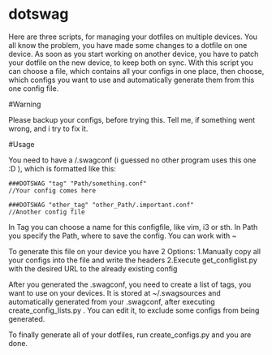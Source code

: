 # dotswag

Here are three scripts, for managing your dotfiles on multiple devices.
You all know the problem, you have made some changes to a dotfile on one device. As soon as you start working on another device, you have to patch your dotfile on the new device, to keep both on sync.
With this script you can choose a file, which contains all your configs in one place, then choose, which configs you want to 
use and automatically generate them from this one config file.

#Warning

Please backup your configs, before trying this.
Tell me, if something went wrong, and i try to fix it.

#Usage

You need to have a /.swagconf (i guessed no other program uses this one :D ), which is formatted like this:
```
###DOTSWAG "tag" "Path/something.conf"
//Your config comes here

###DOTSWAG "other_tag" "other_Path/.important.conf"
//Another config file
```
In Tag you can choose a name for this configfile, like vim, i3 or sth.
In Path you specify the Path, where to save the config.
You can work with ~

To generate this file on your device you have 2 Options:
1.Manually copy all your configs into the file and write the headers
2.Execute get_configlist.py with the desired URL to the already existing config

After you generated the .swagconf, you need to create a list of tags, you want to use on your devices.
It is stored at ~/.swagsources and automatically generated from your .swagconf, after executing create_config_lists.py .
You can edit it, to exclude some configs from being generated.

To finally generate all of your dotfiles, run create_configs.py and you are done.
